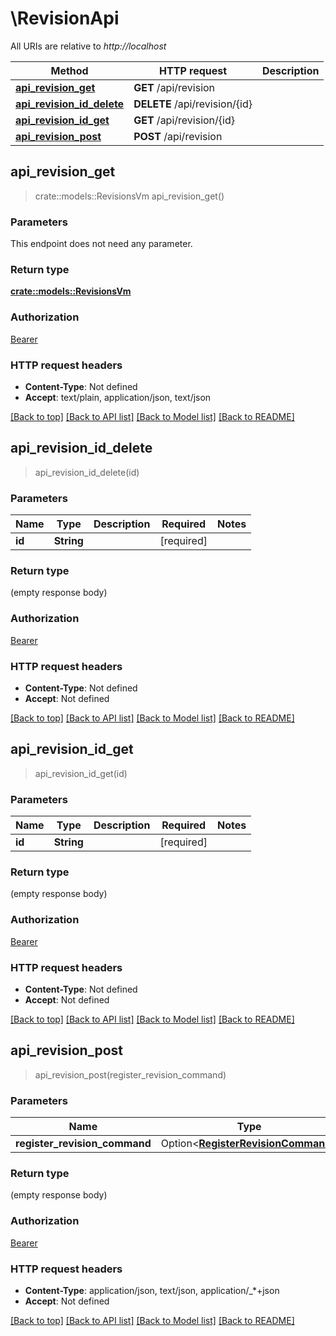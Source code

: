 # \RevisionApi

All URIs are relative to *http://localhost*

Method | HTTP request | Description
------------- | ------------- | -------------
[**api_revision_get**](RevisionApi.md#api_revision_get) | **GET** /api/revision | 
[**api_revision_id_delete**](RevisionApi.md#api_revision_id_delete) | **DELETE** /api/revision/{id} | 
[**api_revision_id_get**](RevisionApi.md#api_revision_id_get) | **GET** /api/revision/{id} | 
[**api_revision_post**](RevisionApi.md#api_revision_post) | **POST** /api/revision | 



## api_revision_get

> crate::models::RevisionsVm api_revision_get()


### Parameters

This endpoint does not need any parameter.

### Return type

[**crate::models::RevisionsVm**](RevisionsVm.md)

### Authorization

[Bearer](../README.md#Bearer)

### HTTP request headers

- **Content-Type**: Not defined
- **Accept**: text/plain, application/json, text/json

[[Back to top]](#) [[Back to API list]](../README.md#documentation-for-api-endpoints) [[Back to Model list]](../README.md#documentation-for-models) [[Back to README]](../README.md)


## api_revision_id_delete

> api_revision_id_delete(id)


### Parameters


Name | Type | Description  | Required | Notes
------------- | ------------- | ------------- | ------------- | -------------
**id** | **String** |  | [required] |

### Return type

 (empty response body)

### Authorization

[Bearer](../README.md#Bearer)

### HTTP request headers

- **Content-Type**: Not defined
- **Accept**: Not defined

[[Back to top]](#) [[Back to API list]](../README.md#documentation-for-api-endpoints) [[Back to Model list]](../README.md#documentation-for-models) [[Back to README]](../README.md)


## api_revision_id_get

> api_revision_id_get(id)


### Parameters


Name | Type | Description  | Required | Notes
------------- | ------------- | ------------- | ------------- | -------------
**id** | **String** |  | [required] |

### Return type

 (empty response body)

### Authorization

[Bearer](../README.md#Bearer)

### HTTP request headers

- **Content-Type**: Not defined
- **Accept**: Not defined

[[Back to top]](#) [[Back to API list]](../README.md#documentation-for-api-endpoints) [[Back to Model list]](../README.md#documentation-for-models) [[Back to README]](../README.md)


## api_revision_post

> api_revision_post(register_revision_command)


### Parameters


Name | Type | Description  | Required | Notes
------------- | ------------- | ------------- | ------------- | -------------
**register_revision_command** | Option<[**RegisterRevisionCommand**](RegisterRevisionCommand.md)> |  |  |

### Return type

 (empty response body)

### Authorization

[Bearer](../README.md#Bearer)

### HTTP request headers

- **Content-Type**: application/json, text/json, application/_*+json
- **Accept**: Not defined

[[Back to top]](#) [[Back to API list]](../README.md#documentation-for-api-endpoints) [[Back to Model list]](../README.md#documentation-for-models) [[Back to README]](../README.md)


